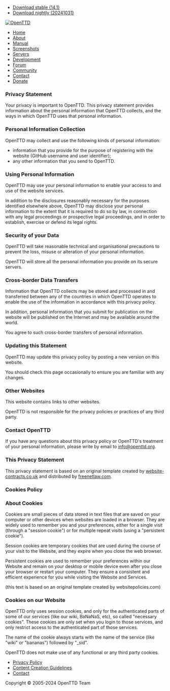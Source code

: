 * [Download stable (14.1)](https://www.openttd.org/downloads/openttd-releases/latest.html)
* [Download nightly (20241031)](https://www.openttd.org/downloads/openttd-nightlies/latest.html)

[![OpenTTD](/static/img/layout/openttd-logo.png)](https://www.openttd.org/)

* [Home](https://www.openttd.org/)
* [About](https://www.openttd.org/about.html)
* [Manual](https://wiki.openttd.org/)
* [Screenshots](https://www.openttd.org/screenshots.html)
* [Servers](https://servers.openttd.org/)
* [Development](https://www.openttd.org/development.html)
* [Forum](https://forum.openttd.org/)
* [Community](https://wiki.openttd.org/en/Community/Community)
* [Contact](https://www.openttd.org/contact.html)
* [Donate](https://www.openttd.org/donate.html)

### Privacy Statement

Your privacy is important to OpenTTD. This privacy statement provides information about the personal information that OpenTTD collects, and the ways in which OpenTTD uses that personal information.

### Personal Information Collection

OpenTTD may collect and use the following kinds of personal information:

* information that you provide for the purpose of registering with the website (GitHub username and user identifier);
* any other information that you send to OpenTTD.

### Using Personal Information

OpenTTD may use your personal information to enable your access to and use of the website services.

In addition to the disclosures reasonably necessary for the purposes identified elsewhere above, OpenTTD may disclose your personal information to the extent that it is required to do so by law, in connection with any legal proceedings or prospective legal proceedings, and in order to establish, exercise or defend its legal rights.

### Security of your Data

OpenTTD will take reasonable technical and organisational precautions to prevent the loss, misuse or alteration of your personal information.

OpenTTD will store all the personal information you provide on its secure servers.

### Cross-border Data Transfers

Information that OpenTTD collects may be stored and processed in and transferred between any of the countries in which OpenTTD operates to enable the use of the information in accordance with this privacy policy.

In addition, personal information that you submit for publication on the website will be published on the Internet and may be available around the world.

You agree to such cross-border transfers of personal information.

### Updating this Statement

OpenTTD may update this privacy policy by posting a new version on this website.

You should check this page occasionally to ensure you are familiar with any changes.

### Other Websites

This website contains links to other websites.

OpenTTD is not responsible for the privacy policies or practices of any third party.

### Contact OpenTTD

If you have any questions about this privacy policy or OpenTTD's treatment of your personal information, please write by email to [info@openttd.org](mailto:info@openttd.org).

### This Privacy Statement

This privacy statement is based on an original template created by [website-contracts.co.uk](http://website-contracts.co.uk/) and distributed by [freenetlaw.com](http://freenetlaw.com/).

### Cookies Policy

### About Cookies

Cookies are small pieces of data stored in text files that are saved on your computer or other devices when websites are loaded in a browser. They are widely used to remember you and your preferences, either for a single visit (through a "session cookie") or for multiple repeat visits (using a "persistent cookie").

Session cookies are temporary cookies that are used during the course of your visit to the Website, and they expire when you close the web browser.

Persistent cookies are used to remember your preferences within our Website and remain on your desktop or mobile device even after you close your browser or restart your computer. They ensure a consistent and efficient experience for you while visiting the Website and Services.

(this text is based on an original template created by websitepolicies.com)

### Cookies on our Website

OpenTTD only uses session cookies, and only for the authenticated parts of some of our services (like our wiki, BaNaNaS, etc), so called "necessary cookies". These cookies are only set when you login to those services, and only restrict access to the authenticated part of those services.

The name of the cookie always starts with the name of the service (like "wiki" or "bananas") followed by "\_sid".

OpenTTD does not make use of any functional or any third party cookies.

* [Privacy Policy](https://www.openttd.org/policy.html)
* [Content Creation Guidelines](https://www.openttd.org/content-creators.html)
* [Contact](https://www.openttd.org/contact.html)

Copyright © 2005-2024 OpenTTD Team